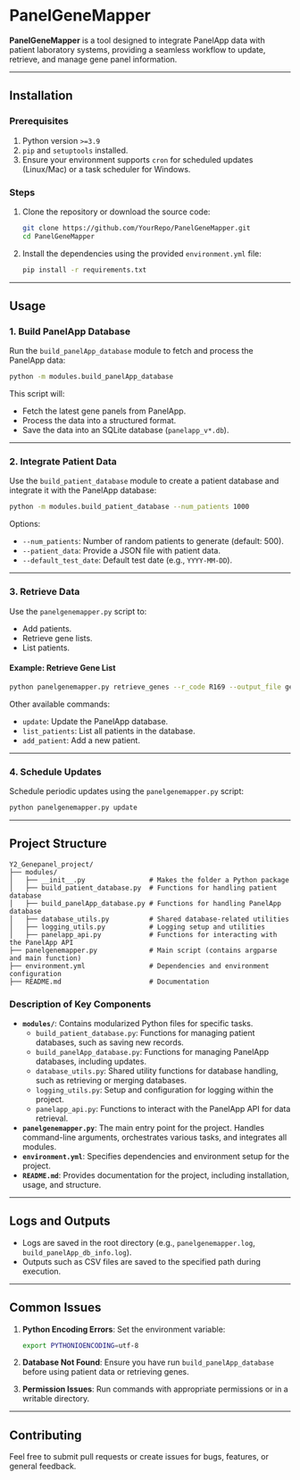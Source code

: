 
# PanelGeneMapper

**PanelGeneMapper** is a tool designed to integrate PanelApp data with patient laboratory systems, providing a seamless workflow to update, retrieve, and manage gene panel information.

---

## Installation

### Prerequisites
1. Python version `>=3.9`
2. `pip` and `setuptools` installed.
3. Ensure your environment supports `cron` for scheduled updates (Linux/Mac) or a task scheduler for Windows.

### Steps
1. Clone the repository or download the source code:
   ```bash
   git clone https://github.com/YourRepo/PanelGeneMapper.git
   cd PanelGeneMapper
   ```

2. Install the dependencies using the provided `environment.yml` file:
   ```bash
   pip install -r requirements.txt
   ```

---

## Usage

### 1. Build PanelApp Database
Run the `build_panelApp_database` module to fetch and process the PanelApp data:
```bash
python -m modules.build_panelApp_database
```
This script will:
- Fetch the latest gene panels from PanelApp.
- Process the data into a structured format.
- Save the data into an SQLite database (`panelapp_v*.db`).

---

### 2. Integrate Patient Data
Use the `build_patient_database` module to create a patient database and integrate it with the PanelApp database:
```bash
python -m modules.build_patient_database --num_patients 1000
```
Options:
- `--num_patients`: Number of random patients to generate (default: 500).
- `--patient_data`: Provide a JSON file with patient data.
- `--default_test_date`: Default test date (e.g., `YYYY-MM-DD`).

---

### 3. Retrieve Data
Use the `panelgenemapper.py` script to:
- Add patients.
- Retrieve gene lists.
- List patients.

#### Example: Retrieve Gene List
```bash
python panelgenemapper.py retrieve_genes --r_code R169 --output_file gene_list.csv
```

Other available commands:
- `update`: Update the PanelApp database.
- `list_patients`: List all patients in the database.
- `add_patient`: Add a new patient.

---

### 4. Schedule Updates
Schedule periodic updates using the `panelgenemapper.py` script:
```bash
python panelgenemapper.py update
```

---

## Project Structure

```
Y2_Genepanel_project/
├── modules/
│   ├── __init__.py                # Makes the folder a Python package
│   ├── build_patient_database.py  # Functions for handling patient database
│   ├── build_panelApp_database.py # Functions for handling PanelApp database
│   ├── database_utils.py          # Shared database-related utilities
│   ├── logging_utils.py           # Logging setup and utilities
│   ├── panelapp_api.py            # Functions for interacting with the PanelApp API
├── panelgenemapper.py             # Main script (contains argparse and main function)
├── environment.yml                # Dependencies and environment configuration
├── README.md                      # Documentation
```

### Description of Key Components
- **`modules/`**: Contains modularized Python files for specific tasks.
  - `build_patient_database.py`: Functions for managing patient databases, such as saving new records.
  - `build_panelApp_database.py`: Functions for managing PanelApp databases, including updates.
  - `database_utils.py`: Shared utility functions for database handling, such as retrieving or merging databases.
  - `logging_utils.py`: Setup and configuration for logging within the project.
  - `panelapp_api.py`: Functions to interact with the PanelApp API for data retrieval.
- **`panelgenemapper.py`**: The main entry point for the project. Handles command-line arguments, orchestrates various tasks, and integrates all modules.
- **`environment.yml`**: Specifies dependencies and environment setup for the project.
- **`README.md`**: Provides documentation for the project, including installation, usage, and structure.

---

## Logs and Outputs
- Logs are saved in the root directory (e.g., `panelgenemapper.log`, `build_panelApp_db_info.log`).
- Outputs such as CSV files are saved to the specified path during execution.

---

## Common Issues

1. **Python Encoding Errors**:
   Set the environment variable:
   ```bash
   export PYTHONIOENCODING=utf-8
   ```

2. **Database Not Found**:
   Ensure you have run `build_panelApp_database` before using patient data or retrieving genes.

3. **Permission Issues**:
   Run commands with appropriate permissions or in a writable directory.

---

## Contributing
Feel free to submit pull requests or create issues for bugs, features, or general feedback.
